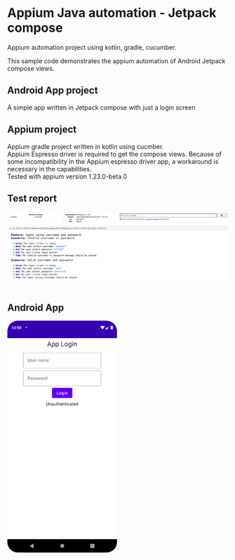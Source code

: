 # Appium Java automation - Jetpack compose
Appium automation project using kotlin, gradle, cucumber.

This sample code demonstrates the appium automation of Android Jetpack compose views.

## Android App project
A simple app written in Jetpack compose with just a login screen

## Appium project
Appium gradle project written in kotlin using cucmber.  
Appium Espresso driver is required to get the compose views. Because of some incompatibility in the Appium espresso driver app, a workaround is necessary in the capabilities.  
Tested with appium version 1.23.0-beta.0

## Test report
![Appium test report](screenshots/cucumber_test_report.png)

## Android App
<img src="screenshots/android_app.png" alt="Android app" width="250"/>
